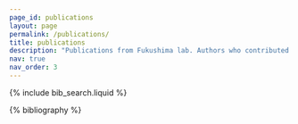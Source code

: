 ```yaml
---
page_id: publications
layout: page
permalink: /publications/
title: publications
description: "Publications from Fukushima lab. Authors who contributed as a Fukushima lab member are indicated in bold. Preview images are attached to papers in which members of our laboratory serve as either the lead or corresponding authors. †: co-first authors. *: (co-)corresponding authors."
nav: true
nav_order: 3
---
```


<!-- _pages/publications.md -->

<link rel="stylesheet" href="{{ 'assets/css/publications.css' | relative_url }}">

<!-- Bibsearch Feature -->

{% include bib_search.liquid %}

<div class="publications">

{% bibliography %}

</div>
